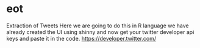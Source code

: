 # eot
Extraction of Tweets
Here we are going to do this in R language
we have already created the UI using shinny and now get your twitter developer api keys and paste it in the code.
https://developer.twitter.com/

